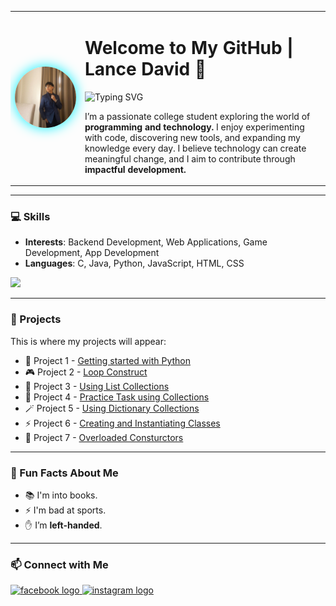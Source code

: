 <table>
  <tr>
    <td width="20%" align="center">
      <img src="https://raw.githubusercontent.com/LanceEthy/LanceEthy/refs/heads/main/image/ethy.jpg" alt="Lance David" width="220" style="border-radius:60%; box-shadow: 0px 0px 20px #00f0ff;"/>
    </td>
    <td width="70%" valign="top">
      <h1 align="left">Welcome to My GitHub | Lance David 🚀</h1>
      
  <p align="left">
    <img src="https://readme-typing-svg.herokuapp.com?font=Fira+Code&size=20&duration=3000&pause=1000&color=00F7FF&width=435&lines=Passionate+Student+Developer;Backend+%7C+Web+%7C+Game+%7C+App+Dev;Always+Learning+%26+Exploring+🚀" alt="Typing SVG" />
  </p>
      
  <p>
    I’m a passionate college student exploring the world of <b>programming and technology.</b>  
    I enjoy experimenting with code, discovering new tools, and expanding my knowledge every day.  
    I believe technology can create meaningful change, and I aim to contribute through <b>impactful development.</b>  
  </p>
    </td>
  </tr>
</table>

---

### 💻 Skills
- **Interests**: Backend Development, Web Applications, Game Development, App Development  
- **Languages**: C, Java, Python, JavaScript, HTML, CSS  

<p align="left">
  <img src="https://skillicons.dev/icons?i=c,java,python,js,html,css" />
</p>

---

### 🚀 Projects
This is where my projects will appear:

- 🔧 Project 1 - <a href="https://docs.google.com/document/d/17FpE2PDCDyI7NPzit94rxVsqnmGzsn99SCrQYHM47JA/edit?usp=sharing"> Getting started with Python</a>
- 🎮 Project 2 - <a href="https://docs.google.com/document/d/19MisOIstDqbpXQ8nJjCkZLBa_yra_f09F1oXsETEIg0/edit?usp=sharing"> Loop Construct</a>
- 📱 Project 3 - <a href="https://docs.google.com/document/d/1ThbsOvSMAOUbS9N4LpbLT_4OTcCkwCjkve6EIYEAwbw/edit?usp=sharing"> Using List Collections</a>
- 🧩 Project 4 - <a href="https://docs.google.com/document/d/1gPewx1qhrIUBwo5r6mqeV9T7tQfeds8LMzf601hsQY8/edit?usp=sharing"> Practice Task using Collections</a>
- 🪄 Project 5 - <a href="https://docs.google.com/document/d/1B4jlwLMY9XN4pGQLdTULMSl3sEo6JX-MGkxNwGdi6Pg/edit?usp=sharing"> Using Dictionary Collections</a>
- ⚡ Project 6 - <a href="https://docs.google.com/document/d/1tOzS2ZqjtyMBZmu82vzTSQabgc4mjBaCEsfxTCNBddo/edit?usp=sharing"> Creating and Instantiating Classes</a>
- 🧮 Project 7 - <a href="https://docs.google.com/document/d/1aMMI2Rcb1C_2WiIowJgPOfs_8ggtTRF7iIc0rd5pCHs/edit?usp=sharing">Overloaded Consturctors</a>



---

### 🎉 Fun Facts About Me
- 📚 I'm into books.  
- ⚡ I'm bad at sports.  
- ✋ I’m **left-handed**.  

---

### 📫 Connect with Me
<p align="left">
  <a href="https://www.facebook.com/vernontatsumi" target="blank">
    <img src="https://img.shields.io/static/v1?message=Facebook&logo=facebook&label=&color=1877F2&logoColor=white&labelColor=&style=for-the-badge" height="35" alt="facebook logo" />
  </a>
  <a href="https://www.instagram.com/lanceeee_e" target="blank">
    <img src="https://img.shields.io/static/v1?message=Instagram&logo=instagram&label=&color=E4405F&logoColor=white&labelColor=&style=for-the-badge" height="35" alt="instagram logo" />
  </a>
</p>
